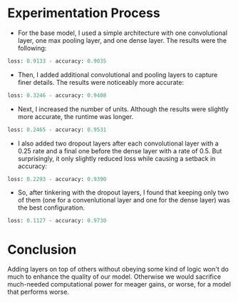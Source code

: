 # Experimentation Process 
- For the base model, I used a simple architecture with one convolutional layer, one max pooling layer, and one dense layer. The results were the following:
```python
loss: 0.9133 - accuracy: 0.9035
```
- Then, I added additional convolutional and pooling layers to capture finer details. The results were noticeably more accurate:
```python
loss: 0.3246 - accuracy: 0.9408
```
- Next, I increased the number of units. Although the results were slightly more accurate, the runtime was longer.
```python
loss: 0.2465 - accuracy: 0.9531
```
- I also added two dropout layers after each convolutional layer with a 0.25 rate and a final one before the dense layer with a rate of 0.5. But surprisingly, it only slightly reduced loss while causing a setback in accuracy:
```python
loss: 0.2293 - accuracy: 0.9390
```
- So, after tinkering with the dropout layers, I found that keeping only two of them (one for a convenlutional layer and one for the dense layer) was the best configuration.
```python
loss: 0.1127 - accuracy: 0.9730
```
# Conclusion
Adding layers on top of others without obeying some kind of logic won't do much to enhance the quality of our model. Otherwise we would sacrifice much-needed computational power for meager gains, or worse, for a model that performs worse.